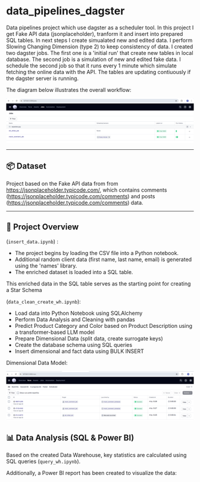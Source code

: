 # data_pipelines_dagster
Data pipelines project which use dagster as a scheduler tool. 
In this project I get Fake API data (jsonplaceholder), tranform it and insert into prepared SQL tables. In next steps I create simualated new and edited data. I perform Slowing Changing Dimension (type 2) to keep consistency of data. 
I created two dagster jobs. The first one is a 'initial run' that create new tables in local database. The second job is a simulation of new and edited fake data. I schedule the second job so that it runs every 1 minute which simulate fetching the online data with the API. The tables are updating contiuously if the dagster server is running. 


The diagram below illustrates the overall workflow:

![diagram](dagster_jobs.png)

---

## 📦 Dataset

Project based on the Fake API data from from https://jsonplaceholder.typicode.com/, which contains comments (https://jsonplaceholder.typicode.com/comments) and posts (https://jsonplaceholder.typicode.com/comments) data.

---

## 🔧 Project Overview

(`insert_data.ipynb`) :
- The project begins by loading the CSV file into a Python notebook.
- Additional random client data (first name, last name, email) is generated using the 'names' library.
- The enriched dataset is loaded into a SQL table.

This enriched data in the SQL table serves as the starting point for creating a Star Schema

(`data_clean_create_wh.ipynb`): 
- Load data into Python Notebook using SQLAlchemy
- Perform Data Analysis and Cleaning with pandas
- Predict Product Category and Color based on Product Description using a transformer-based LLM model
- Prepare Dimensional Data (split data, create surrogate keys)
- Create the database schema using SQL queries
- Insert dimensional and fact data using BULK INSERT

Dimensional Data Model:


![Star Schema Overview](dagster_runs.png)

## 📊 Data Analysis (SQL & Power BI)

Based on the created Data Warehouse, key statistics are calculated using SQL queries (`query_wh.ipynb`).

Additionally, a Power BI report has been created to visualize the data:  

